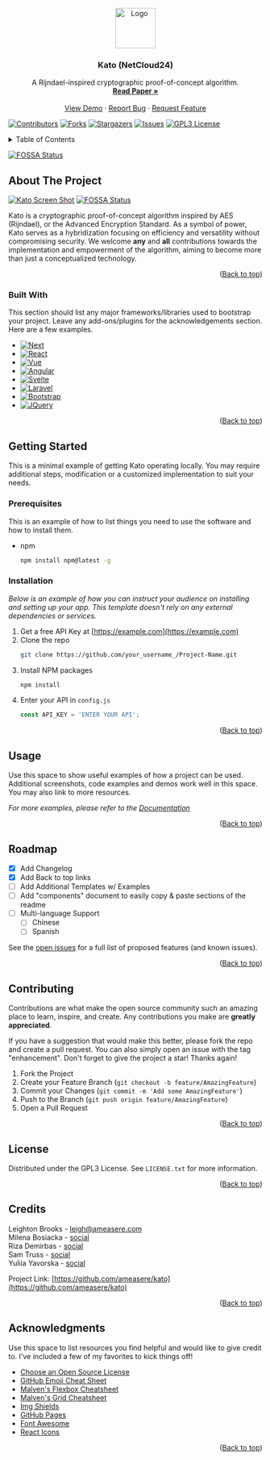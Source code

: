 <!-- PROJECT LOGO -->
<br />
<div align="center">
  <a href="https://github.com/ameasere/kato">
    <img src="https://i.imgur.com/N9lglLk.jpeg" alt="Logo" width="80" height="80">
  </a>

  <h3 align="center">Kato (NetCloud24)</h3>

  <p align="center">
    A Rijndael-inspired cryptographic proof-of-concept algorithm.
    <br />
    <a href="https://github.com/ameasere/kato"><strong>Read Paper »</strong></a>
    <br />
    <br />
    <a href="https://github.com/ameasere/kato">View Demo</a>
    ·
    <a href="https://github.com/ameasere/kato/issues">Report Bug</a>
    ·
    <a href="https://github.com/ameasere/kato/issues">Request Feature</a>
  </p>
</div>

[![Contributors][contributors-shield]][contributors-url]
[![Forks][forks-shield]][forks-url]
[![Stargazers][stars-shield]][stars-url]
[![Issues][issues-shield]][issues-url]
[![GPL3 License][license-shield]][license-url]

<!-- TABLE OF CONTENTS -->
<details>
  <summary>Table of Contents</summary>
  <ol>
    <li>
      <a href="#about-the-project">About The Project</a>
      <ul>
        <li><a href="#built-with">Built With</a></li>
      </ul>
    </li>
    <li>
      <a href="#getting-started">Getting Started</a>
      <ul>
        <li><a href="#prerequisites">Prerequisites</a></li>
        <li><a href="#installation">Installation</a></li>
      </ul>
    </li>
    <li><a href="#usage">Usage</a></li>
    <li><a href="#roadmap">Roadmap</a></li>
    <li><a href="#contributing">Contributing</a></li>
    <li><a href="#license">License</a></li>
    <li><a href="#contact">Contact</a></li>
    <li><a href="#acknowledgments">Acknowledgments</a></li>
  </ol>
</details>




<!-- ABOUT THE PROJECT -->

[![FOSSA Status](https://app.fossa.com/api/projects/git%2Bgithub.com%2Fameasere%2Fkato.svg?type=large)](https://app.fossa.com/projects/git%2Bgithub.com%2Fameasere%2Fkato?ref=badge_large)

## About The Project

[![Kato Screen Shot][product-screenshot]](https://github.com/ameasere/kato)
[![FOSSA Status](https://app.fossa.com/api/projects/git%2Bgithub.com%2Fameasere%2Fkato.svg?type=shield)](https://app.fossa.com/projects/git%2Bgithub.com%2Fameasere%2Fkato?ref=badge_shield)

Kato is a cryptographic proof-of-concept algorithm inspired by AES (Rijndael), or the Advanced Encryption Standard. As a symbol of power, Kato serves as a hybridization focusing on efficiency and versatility without compromising security. We welcome **any** and **all** contributions towards the implementation and empowerment of the algorithm, aiming to become more than just a conceptualized technology.

<p align="right">(<a href="#readme-top">Back to top</a>)</p>



### Built With

This section should list any major frameworks/libraries used to bootstrap your project. Leave any add-ons/plugins for the acknowledgements section. Here are a few examples.

* [![Next][Next.js]][Next-url]
* [![React][React.js]][React-url]
* [![Vue][Vue.js]][Vue-url]
* [![Angular][Angular.io]][Angular-url]
* [![Svelte][Svelte.dev]][Svelte-url]
* [![Laravel][Laravel.com]][Laravel-url]
* [![Bootstrap][Bootstrap.com]][Bootstrap-url]
* [![JQuery][JQuery.com]][JQuery-url]

<p align="right">(<a href="#readme-top">Back to top</a>)</p>



<!-- GETTING STARTED -->
## Getting Started

This is a minimal example of getting Kato operating locally. You may require additional steps, modification or a customized implementation to suit your needs.

### Prerequisites

This is an example of how to list things you need to use the software and how to install them.
* npm
  ```sh
  npm install npm@latest -g
  ```

### Installation

_Below is an example of how you can instruct your audience on installing and setting up your app. This template doesn't rely on any external dependencies or services._

1. Get a free API Key at [https://example.com](https://example.com)
2. Clone the repo
   ```sh
   git clone https://github.com/your_username_/Project-Name.git
   ```
3. Install NPM packages
   ```sh
   npm install
   ```
4. Enter your API in `config.js`
   ```js
   const API_KEY = 'ENTER YOUR API';
   ```

<p align="right">(<a href="#readme-top">Back to top</a>)</p>



<!-- USAGE EXAMPLES -->
## Usage

Use this space to show useful examples of how a project can be used. Additional screenshots, code examples and demos work well in this space. You may also link to more resources.

_For more examples, please refer to the [Documentation](https://example.com)_

<p align="right">(<a href="#readme-top">Back to top</a>)</p>



<!-- ROADMAP -->
## Roadmap

- [x] Add Changelog
- [x] Add Back to top links
- [ ] Add Additional Templates w/ Examples
- [ ] Add "components" document to easily copy & paste sections of the readme
- [ ] Multi-language Support
    - [ ] Chinese
    - [ ] Spanish

See the [open issues](https://github.com/ameasere/kato/issues) for a full list of proposed features (and known issues).

<p align="right">(<a href="#readme-top">Back to top</a>)</p>



<!-- CONTRIBUTING -->
## Contributing

Contributions are what make the open source community such an amazing place to learn, inspire, and create. Any contributions you make are **greatly appreciated**.

If you have a suggestion that would make this better, please fork the repo and create a pull request. You can also simply open an issue with the tag "enhancement".
Don't forget to give the project a star! Thanks again!

1. Fork the Project
2. Create your Feature Branch (`git checkout -b feature/AmazingFeature`)
3. Commit your Changes (`git commit -m 'Add some AmazingFeature'`)
4. Push to the Branch (`git push origin feature/AmazingFeature`)
5. Open a Pull Request

<p align="right">(<a href="#readme-top">Back to top</a>)</p>



<!-- LICENSE -->
## License

Distributed under the GPL3 License. See `LICENSE.txt` for more information.

<p align="right">(<a href="#readme-top">Back to top</a>)</p>



<!-- CREDITS -->
## Credits

Leighton Brooks - [leigh@ameasere.com](mailto:leigh@ameasere.com)  
Milena Bosiacka - [social](link)  
Riza Demirbas - [social](link)  
Sam Truss - [social](link)  
Yuliia Yavorska  - [social](link)  

Project Link: [https://github.com/ameasere/kato](https://github.com/ameasere/kato)

<p align="right">(<a href="#readme-top">Back to top</a>)</p>



<!-- ACKNOWLEDGMENTS -->
## Acknowledgments

Use this space to list resources you find helpful and would like to give credit to. I've included a few of my favorites to kick things off!

* [Choose an Open Source License](https://choosealicense.com)
* [GitHub Emoji Cheat Sheet](https://www.webpagefx.com/tools/emoji-cheat-sheet)
* [Malven's Flexbox Cheatsheet](https://flexbox.malven.co/)
* [Malven's Grid Cheatsheet](https://grid.malven.co/)
* [Img Shields](https://shields.io)
* [GitHub Pages](https://pages.github.com)
* [Font Awesome](https://fontawesome.com)
* [React Icons](https://react-icons.github.io/react-icons/search)

<p align="right">(<a href="#readme-top">Back to top</a>)</p>



<!-- MARKDOWN LINKS & IMAGES -->
<!-- https://www.markdownguide.org/basic-syntax/#reference-style-links -->
[contributors-shield]: https://img.shields.io/github/contributors/ameasere/kato.svg?style=for-the-badge
[contributors-url]: https://github.com/ameasere/kato/graphs/contributors
[forks-shield]: https://img.shields.io/github/forks/ameasere/kato.svg?style=for-the-badge
[forks-url]: https://github.com/ameasere/kato/network/members
[stars-shield]: https://img.shields.io/github/stars/ameasere/kato.svg?style=for-the-badge
[stars-url]: https://github.com/ameasere/kato/stargazers
[issues-shield]: https://img.shields.io/github/issues/ameasere/kato.svg?style=for-the-badge
[issues-url]: https://github.com/ameasere/kato/issues
[license-shield]: https://img.shields.io/github/license/ameasere/kato.svg?style=for-the-badge
[license-url]: https://github.com/ameasere/kato/blob/master/LICENSE.txt
[product-screenshot]: images/screenshot.png
[Next.js]: https://img.shields.io/badge/next.js-000000?style=for-the-badge&logo=nextdotjs&logoColor=white
[Next-url]: https://nextjs.org/
[React.js]: https://img.shields.io/badge/React-20232A?style=for-the-badge&logo=react&logoColor=61DAFB
[React-url]: https://reactjs.org/
[Vue.js]: https://img.shields.io/badge/Vue.js-35495E?style=for-the-badge&logo=vuedotjs&logoColor=4FC08D
[Vue-url]: https://vuejs.org/
[Angular.io]: https://img.shields.io/badge/Angular-DD0031?style=for-the-badge&logo=angular&logoColor=white
[Angular-url]: https://angular.io/
[Svelte.dev]: https://img.shields.io/badge/Svelte-4A4A55?style=for-the-badge&logo=svelte&logoColor=FF3E00
[Svelte-url]: https://svelte.dev/
[Laravel.com]: https://img.shields.io/badge/Laravel-FF2D20?style=for-the-badge&logo=laravel&logoColor=white
[Laravel-url]: https://laravel.com
[Bootstrap.com]: https://img.shields.io/badge/Bootstrap-563D7C?style=for-the-badge&logo=bootstrap&logoColor=white
[Bootstrap-url]: https://getbootstrap.com
[JQuery.com]: https://img.shields.io/badge/jQuery-0769AD?style=for-the-badge&logo=jquery&logoColor=white
[JQuery-url]: https://jquery.com
